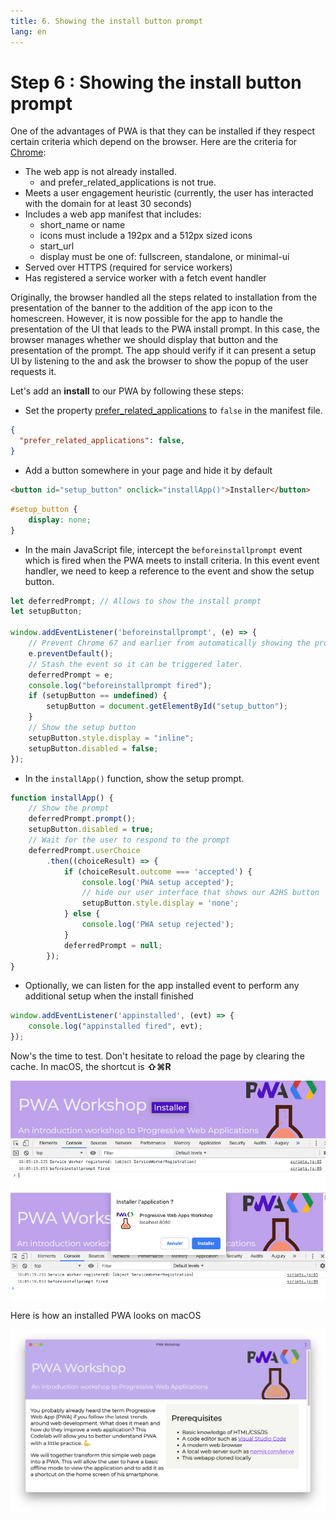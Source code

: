 ```yaml
---
title: 6. Showing the install button prompt
lang: en
---
```


# Step 6 : Showing the install button prompt

One of the advantages of PWA is that they can be installed if they respect certain criteria which depend on the browser. Here are the criteria for [Chrome](https://developers.google.com/web/fundamentals/app-install-banners/#criteria):

* The web app is not already installed.
  * and prefer_related_applications is not true.
* Meets a user engagement heuristic (currently, the user has interacted with the domain for at least 30 seconds)
* Includes a web app manifest that includes:
  * short_name or name
  * icons must include a 192px and a 512px sized icons
  * start_url
  * display must be one of: fullscreen, standalone, or minimal-ui
* Served over HTTPS (required for service workers)
* Has registered a service worker with a fetch event handler

Originally, the browser handled all the steps related to installation from the presentation of the banner to the addition of the app icon to the homescreen.
However, it is now possible for the app to handle the presentation of the UI that leads to the PWA install prompt.
In this case, the browser manages whether we should display that button and the presentation of the prompt.
The app should verify if it can present a setup UI by listening to the  and ask the browser to show the popup of the user requests it.

Let's add an **install** to our PWA by following these steps:

* Set the property [prefer_related_applications](https://developers.google.com/web/fundamentals/app-install-banners/native#prefer_related_applications) to `false` in the manifest file.

```json
{
  "prefer_related_applications": false,
}
```

* Add a button somewhere in your page and hide it by default

```html
<button id="setup_button" onclick="installApp()">Installer</button>
```

```css
#setup_button {
    display: none;
}
```

* In the main JavaScript file, intercept the `beforeinstallprompt` event which is fired when the PWA meets to install criteria. In this event event handler, we need to keep a reference to the event and show the setup button.

```js
let deferredPrompt; // Allows to show the install prompt
let setupButton;

window.addEventListener('beforeinstallprompt', (e) => {
    // Prevent Chrome 67 and earlier from automatically showing the prompt
    e.preventDefault();
    // Stash the event so it can be triggered later.
    deferredPrompt = e;
    console.log("beforeinstallprompt fired");
    if (setupButton == undefined) {
        setupButton = document.getElementById("setup_button");
    }
    // Show the setup button
    setupButton.style.display = "inline";
    setupButton.disabled = false;
});
```

* In the `installApp()` function, show the setup prompt.

```js
function installApp() {
    // Show the prompt
    deferredPrompt.prompt();
    setupButton.disabled = true;
    // Wait for the user to respond to the prompt
    deferredPrompt.userChoice
        .then((choiceResult) => {
            if (choiceResult.outcome === 'accepted') {
                console.log('PWA setup accepted');
                // hide our user interface that shows our A2HS button
                setupButton.style.display = 'none';
            } else {
                console.log('PWA setup rejected');
            }
            deferredPrompt = null;
        });
}
```

* Optionally, we can listen for the app installed event to perform any additional setup when the install finished

```js
window.addEventListener('appinstalled', (evt) => {
    console.log("appinstalled fired", evt);
});
```

Now's the time to test. Don't hesitate to reload the page by clearing the cache. In macOS, the shortcut is **⇧⌘R**

![PWA install button](./readme_assets/pwa_setup_button.png)
![PWA install prompt](./readme_assets/pwa_setup_prompt.png)

Here is how an installed PWA looks on macOS

![PWA installed](./readme_assets/pwa_installed.png)